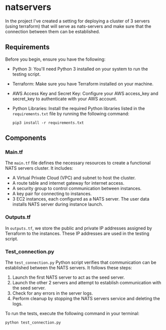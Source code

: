 # natservers

In the project I've created a setting for deploying a cluster of 3 servers (using terraform) that will serve 
as nats-servers and make sure that the connection between them can be established.

## Requirements

Before you begin, ensure you have the following:

* Python 3: You'll need Python 3 installed on your system to run the testing script.

* Terraform: Make sure you have Terraform installed on your machine. 

* AWS Access Key and Secret Key: Configure your AWS access_key and secret_key to authenticate with your AWS account.

* Python Libraries: Install the required Python libraries listed in the `requirements.txt` file by running the following command:
  

      pip3 install -r requirements.txt

## Components

### Main.tf

The `main.tf` file defines the necessary resources to create a functional NATS servers cluster. It includes:

* A Virtual Private Cloud (VPC) and subnet to host the cluster.
* A route table and internet gateway for internet access.
* A security group to control communication between instances.
* A key pair for connecting to instances.
* 3 EC2 instances, each configured as a NATS server. The user data installs NATS server during instance launch.


### Outputs.tf

In `outputs.tf`, we store the public and private IP addresses assigned by Terraform to the instances. These IP addresses are used in the testing script.


### Test_connection.py

The `test_connection.py` Python script verifies that communication can be established between the NATS servers. It follows these steps:

1. Launch the first NATS server to act as the seed server.
2. Launch the other 2 servers and attempt to establish communication with the seed server.
3. Check for any errors in the server logs.
4. Perform cleanup by stopping the NATS servers service and deleting the logs.

To run the tests, execute the following command in your terminal:

    python test_connection.py